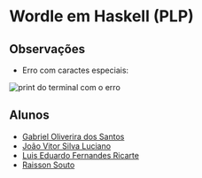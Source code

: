 # Wordle em Haskell (PLP)

## Observações

- Erro com caractes especiais:

<img src="erro-carecteres-especiais.png" alt="print do terminal com o erro"/>

## Alunos

- [Gabriel Oliverira dos Santos]()
- [João Vitor Silva Luciano]()
- [Luis Eduardo Fernandes Ricarte]()
- [Raisson Souto]()
